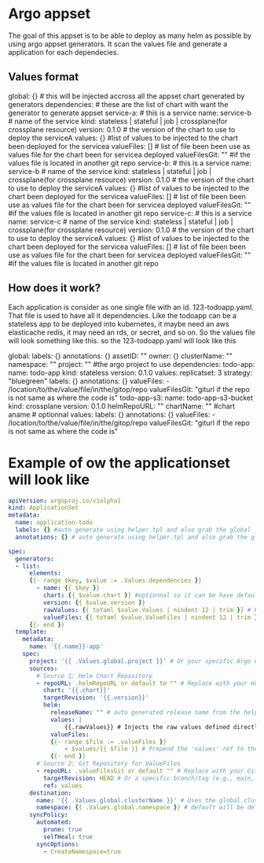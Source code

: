 # Argo appset
The goal of this appset is to be able to deploy as many helm as possible by using argo appset generators.
It scan the values file and generate a application for each dependecies.

## Values format
global: {} # this will be injected accross all the appset chart generated by generators
dependencies: # these are the list of chart with want the generator to generate appset 
    service-a: # this is a service
        name: service-b # name of the service
        kind: stateless | stateful | job | crossplane(for crossplane resource)
        version: 0.1.0 # the version of the chart to use to deploy the serviceA
        values: {} #list of values to be injected to the chart been deployed for the servicea
        valueFiles: [] # list of file been been use as values file for the chart been for servicea deployed
        valueFilesGit: "" #if the values file is located in another git repo
    service-b: # this is a service
        name: service-b # name of the service
        kind: stateless | stateful | job | crossplane(for crossplane resource)
        version: 0.1.0 # the version of the chart to use to deploy the serviceA
        values: {} #list of values to be injected to the chart been deployed for the servicea
        valueFiles: [] # list of file been been use as values file for the chart been for servicea deployed
        valueFilesGit: "" #if the values file is located in another git repo
    service-c: # this is a service
        name: service-c # name of the service
        kind: stateless | stateful | job | crossplane(for crossplane resource)
        version: 0.1.0 # the version of the chart to use to deploy the serviceA
        values: {} #list of values to be injected to the chart been deployed for the servicea
        valueFiles: [] # list of file been been use as values file for the chart been for servicea deployed
        valueFilesGit: "" #if the values file is located in another git repo

## How does it work?
Each application is consider as one single file with an id. 123-todoapp.yaml.
That file is used to have all it dependencies. Like the todoapp can be a stateless app to be deployed into kubernetes, it maybe need an aws elasticache redis, it may need an rds, or secret, and so on.
So the values file will look something like this.
so the 123-todoapp.yaml will look like this

global:
    labels: {}
    annotations: {}
    assetID: ""
    owner: {}
    clusterName: ""
    namespace: ""
    project: "" #the argo project to use
dependencies: 
    todo-app:
        name: todo-app
        kind: stateless 
        version: 0.1.0 
        values: 
            replicatset: 3
            strategy: "bluegreen"
            labels: {}
            annotations: {}
        valueFiles: 
            - /location/to/the/value/file/in/the/gitop/repo
        valueFilesGit: "giturl if the repo is not same as where the code is"
    todo-app-s3:
        name: todo-app-s3-bucket
        kind: crossplane 
        version: 0.1.0 
        helmRepoURL: ""
        chartName: "" #chart aname # optionnal
        values: 
            labels: {}
            annotations: {}
        valueFiles: 
            - /location/to/the/value/file/in/the/gitop/repo
        valueFilesGit: "giturl if the repo is not same as where the code is"

# Example of ow the applicationset will look like
```yaml
apiVersion: argoproj.io/v1alpha1
kind: ApplicationSet
metadata:
  name: application-todo
  labels: {} #auto generate using helper.tpl and also grab the global labels and also the dependency.service labels. substitute the repeating keys
  annotations: {} # auto generate using helper.tpl and also grab the global annotations and also the dependency.service annotations. substitute the repeating keys

spec:
  generators:
  - list:
      elements:
      {{- range $key, $value := .Values.dependencies }}
        - name: {{ $key }}
          chart: {{ $value.chart }} #optionnal so it can be have default ""
          version: {{ $value.version }}
          rawValues: {{ toYaml $value.Values | nindent 12 | trim }} # Renamed to avoid conflict with valueFiles
          valueFiles: {{ toYaml $value.ValueFiles | nindent 12 | trim }}
      {{- end }}
  template:
    metadata:
      name: '{{.name}}-app'
    spec:
      project: '{{ .Values.global.project }}' # Or your specific Argo CD project
      sources:
        # Source 1: Helm Chart Repository
        - repoURL: .helmRepoURL or default to "" # Replace with your Helm repository URL
          chart: '{{.chart}}'
          targetRevision: '{{.version}}'
          helm:
            releaseName: "" # auto generated release name from the helper.tpl <assetid>-<appname>-<somethingelse>
            values: |
                {{.rawValues}} # Injects the raw values defined directly in values.yaml        
            valueFiles:
            {{- range $file := .valueFiles }}
                - $values/{{ $file }} # Prepend the 'values' ref to the file path
            {{- end }}
        # Source 2: Git Repository for ValueFiles
        - repoURL: .valueFilesGit or default "" # Replace with your Git repository URL
          targetRevision: HEAD # Or a specific branch/tag (e.g., main, v1.0.0)
          ref: values
      destination:
        name: '{{ .Values.global.clusterName }}' # Uses the global.clusterName from your values
        namespace: {{ .Values.global.namespace }} # default will be default namespace
      syncPolicy:
        automated:
          prune: true
          selfHeal: true
        syncOptions:
          - CreateNamespace=true
        

```